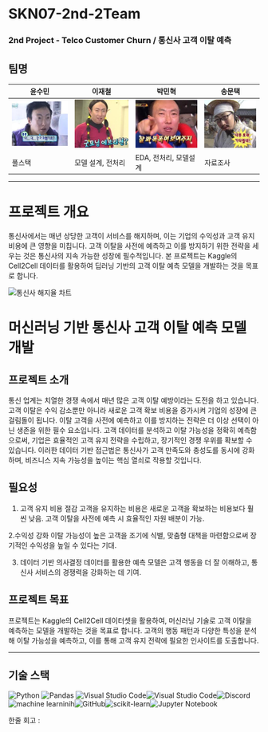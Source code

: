 # SKN07-2nd-2Team
### 2nd Project - Telco Customer Churn / 통신사 고객 이탈 예측

## 팀명 

|윤수민|이재철|박민혁|송문택|
|---|---|---|---|
|![숨](https://github.com/SKNETWORKS-FAMILY-AICAMP/SKN07-2nd-2Team/blob/main/image/y.jpg)|![나](https://github.com/SKNETWORKS-FAMILY-AICAMP/SKN07-2nd-2Team/blob/main/image/l.jpg)|![민](https://github.com/SKNETWORKS-FAMILY-AICAMP/SKN07-2nd-2Team/blob/main/image/p.jpg)|![송](https://github.com/SKNETWORKS-FAMILY-AICAMP/SKN07-2nd-2Team/blob/main/image/s.jpg)|
|풀스택|모델 설계, 전처리|EDA, 전처리, 모델설계|자료조사|

---

# 프로젝트 개요

통신사에서는 매년 상당한 고객이 서비스를 해지하며, 이는 기업의 수익성과 고객 유지 비용에 큰 영향을 미칩니다. 고객 이탈을 사전에 예측하고 이를 방지하기 위한 전략을 세우는 것은 통신사의 지속 가능한 성장에 필수적입니다. 본 프로젝트는 Kaggle의 Cell2Cell 데이터를 활용하여 딥러닝 기반의 고객 이탈 예측 모델을 개발하는 것을 목표로 합니다.

![통신사 해지율 차트](https://img.hankyung.com/photo/202311/01.35158171.1.png)

# **머신러닝 기반 통신사 고객 이탈 예측 모델 개발**

## 프로젝트 소개

통신 업계는 치열한 경쟁 속에서 매년 많은 고객 이탈 예방이라는 도전을 하고 있습니다. 고객 이탈은 수익 감소뿐만 아니라 새로운 고객 확보 비용을 증가시켜 기업의 성장에 큰 걸림돌이 됩니다. 이탈 고객을 사전에 예측하고 이를 방지하는 전략은 더 이상 선택이 아닌 생존을 위한 필수 요소입니다. 고객 데이터를 분석하고 이탈 가능성을 정확히 예측함으로써, 기업은 효율적인 고객 유지 전략을 수립하고, 장기적인 경쟁 우위를 확보할 수 있습니다. 이러한 데이터 기반 접근법은 통신사가 고객 만족도와 충성도를 동시에 강화하며, 비즈니스 지속 가능성을 높이는 핵심 열쇠로 작용할 것입니다.

## 필요성

  1. 고객 유지 비용 절감
  고객을 유지하는 비용은 새로운 고객을 확보하는 비용보다 훨씬 낮음. 고객 이탈을 사전에 예측 시 효율적인 자원 배분이 가능.

  2.수익성 강화
  이탈 가능성이 높은 고객을 조기에 식별, 맞춤형 대책을 마련함으로써 장기적인 수익성을 높일 수 있다는 기대.

  3. 데이터 기반 의사결정
  데이터를 활용한 예측 모델은 고객 행동을 더 잘 이해하고, 통신사 서비스의 경쟁력을 강화하는 데 기여.


## 프로젝트 목표
프로젝트는 Kaggle의 Cell2Cell 데이터셋을 활용하여, 머신러닝 기술로 고객 이탈을 예측하는 모델을 개발하는 것을 목표로 합니다. 고객의 행동 패턴과 다양한 특성을 분석해 이탈 가능성을 예측하고, 이를 통해 고객 유지 전략에 필요한 인사이트를 도출합니다.

---

## 기술 스택
![Python](https://img.shields.io/badge/python-3670A0?style=for-the-badge&logo=python&logoColor=ffdd54) ![Pandas](https://img.shields.io/badge/pandas-%23150458.svg?style=for-the-badge&logo=pandas&logoColor=white)
![Visual Studio Code](https://img.shields.io/badge/Visual%20Studio%20Code-0078d7.svg?style=for-the-badge&logo=visual-studio-code&logoColor=white)![Visual Studio Code](https://img.shields.io/badge/Visual%20Studio%20Code-0078d7.svg?style=for-the-badge&logo=visual-studio-code&logoColor=white)![Discord](https://img.shields.io/badge/Discord-%235865F2.svg?style=for-the-badge&logo=discord&logoColor=white) ![machine learninih](https://camo.githubusercontent.com/9177f8c07694c8e8472209379207b1a22e92c773ca356321268d64587e756ec4/68747470733a2f2f696d672e736869656c64732e696f2f62616467652f4d616368696e652532304c6561726e696e672d4646364630303f7374796c653d666c6174266c6f676f3d4172746966696369616c253230496e74656c6c6967656e6365266c6f676f436f6c6f723d7768697465)![GitHub](https://img.shields.io/badge/github-%23121011.svg?style=for-the-badge&logo=github&logoColor=white)![scikit-learn](https://img.shields.io/badge/scikit--learn-%23F7931E.svg?style=for-the-badge&logo=scikit-learn&logoColor=white)![Jupyter Notebook](https://img.shields.io/badge/jupyter-%23FA0F00.svg?style=for-the-badge&logo=jupyter&logoColor=white)


한줄 회고 : 
